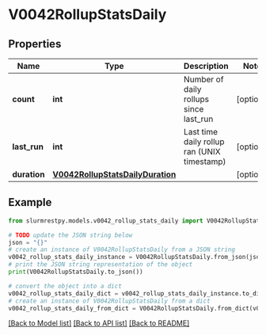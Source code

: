 # V0042RollupStatsDaily


## Properties

Name | Type | Description | Notes
------------ | ------------- | ------------- | -------------
**count** | **int** | Number of daily rollups since last_run | [optional]
**last_run** | **int** | Last time daily rollup ran (UNIX timestamp) | [optional]
**duration** | [**V0042RollupStatsDailyDuration**](V0042RollupStatsDailyDuration.md) |  | [optional]

## Example

```python
from slurmrestpy.models.v0042_rollup_stats_daily import V0042RollupStatsDaily

# TODO update the JSON string below
json = "{}"
# create an instance of V0042RollupStatsDaily from a JSON string
v0042_rollup_stats_daily_instance = V0042RollupStatsDaily.from_json(json)
# print the JSON string representation of the object
print(V0042RollupStatsDaily.to_json())

# convert the object into a dict
v0042_rollup_stats_daily_dict = v0042_rollup_stats_daily_instance.to_dict()
# create an instance of V0042RollupStatsDaily from a dict
v0042_rollup_stats_daily_from_dict = V0042RollupStatsDaily.from_dict(v0042_rollup_stats_daily_dict)
```
[[Back to Model list]](../README.md#documentation-for-models) [[Back to API list]](../README.md#documentation-for-api-endpoints) [[Back to README]](../README.md)


